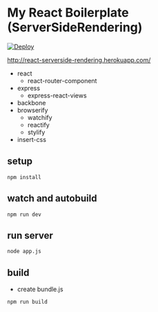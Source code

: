 # My React Boilerplate (ServerSideRendering)

[![Deploy](https://www.herokucdn.com/deploy/button.png)](https://heroku.com/deploy?template=https://github.com/koba04/react-boilerplate)

http://react-serverside-rendering.herokuapp.com/

* react
  * react-router-component
* express
  * express-react-views
* backbone
* browserify
  * watchify
  * reactify
  * stylify
* insert-css

## setup
```
npm install
```

## watch and autobuild
```
npm run dev
```

## run server
```
node app.js
```

## build
* create bundle.js
```
npm run build
```
